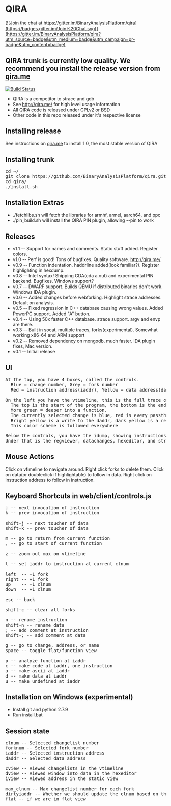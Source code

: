 # QIRA

[![Join the chat at https://gitter.im/BinaryAnalysisPlatform/qira](https://badges.gitter.im/Join%20Chat.svg)](https://gitter.im/BinaryAnalysisPlatform/qira?utm_source=badge&utm_medium=badge&utm_campaign=pr-badge&utm_content=badge)

## QIRA trunk is currently low quality. We recommend you install the release version from [qira.me](http://qira.me/)

[![Build Status](https://travis-ci.org/BinaryAnalysisPlatform/qira.svg?branch=master)](https://travis-ci.org/BinaryAnalysisPlatform/qira)

* QIRA is a competitor to strace and gdb
* See http://qira.me/ for high level usage information
* All QIRA code is released under GPLv2 or BSD
* Other code in this repo released under it's respective license

## Installing release

See instructions on [qira.me](http://qira.me/) to install 1.0, the most stable version of QIRA

## Installing trunk

<pre>
cd ~/
git clone https://github.com/BinaryAnalysisPlatform/qira.git
cd qira/
./install.sh
</pre>

## Installation Extras

* ./fetchlibs.sh will fetch the libraries for armhf, armel, aarch64, and ppc
* ./pin_build.sh will install the QIRA PIN plugin, allowing --pin to work


## Releases

* v1.1 -- Support for names and comments. Static stuff added. Register colors.
* v1.0 -- Perf is good! Tons of bugfixes. Quality software. http://qira.me/
* v0.9 -- Function indentation. haddrline added(look familiar?). Register highlighting in hexdump.
* v0.8 -- Intel syntax! Shipping CDA(cda a.out) and experimental PIN backend. Bugfixes. Windows support?
* v0.7 -- DWARF support. Builds QEMU if distributed binaries don't work. Windows IDA plugin.
* v0.6 -- Added changes before webforking. Highlight strace addresses. Default on analysis.
* v0.5 -- Fixed regression in C++ database causing wrong values. Added PowerPC support. Added "A" button.
* v0.4 -- Using 50x faster C++ database. strace support. argv and envp are there.
* v0.3 -- Built in socat, multiple traces, forks(experimental). Somewhat working x86-64 and ARM support
* v0.2 -- Removed dependency on mongodb, much faster. IDA plugin fixes, Mac version.
* v0.1 -- Initial release


## UI

<pre>
At the top, you have 4 boxes, called the controls.
  Blue = change number, Grey = fork number
  Red = instruction address(iaddr), Yellow = data address(daddr)

On the left you have the vtimeline, this is the full trace of the program.
  The top is the start of the program, the bottom is the end/current state.
  More green = deeper into a function.
  The currently selected change is blue, red is every passthrough of the current iaddr
  Bright yellow is a write to the daddr, dark yellow is a read from the daddr.
  This color scheme is followed everywhere

Below the controls, you have the idump, showing instructions near the current change
Under that is the regviewer, datachanges, hexeditor, and strace, all self explanatory.
</pre>


## Mouse Actions
Click on vtimeline to navigate around. Right click forks to delete them. Click on data(or doubleclick if highlightable) to follow in data. Right click on instruction address to follow in instruction.

## Keyboard Shortcuts in web/client/controls.js
<pre>
j -- next invocation of instruction
k -- prev invocation of instruction

shift-j -- next toucher of data
shift-k -- prev toucher of data

m -- go to return from current function
, -- go to start of current function

z -- zoom out max on vtimeline

l -- set iaddr to instruction at current clnum

left  -- -1 fork
right -- +1 fork
up    -- -1 clnum
down  -- +1 clnum

esc -- back

shift-c -- clear all forks

n -- rename instruction
shift-n -- rename data
; -- add comment at instruction
shift-; -- add comment at data

g -- go to change, address, or name
space -- toggle flat/function view

p -- analyze function at iaddr
c -- make code at iaddr, one instruction
a -- make ascii at iaddr
d -- make data at iaddr
u -- make undefined at iaddr
</pre>

## Installation on Windows (experimental)

* Install git and python 2.7.9
* Run install.bat


## Session state
<pre>
clnum -- Selected changelist number
forknum -- Selected fork number
iaddr -- Selected instruction address
daddr -- Selected data address

cview -- Viewed changelists in the vtimeline
dview -- Viewed window into data in the hexeditor
iview -- Viewed address in the static view

max_clnum -- Max changelist number for each fork
dirtyiaddr -- Whether we should update the clnum based on the iaddr or not
flat -- if we are in flat view
</pre>

